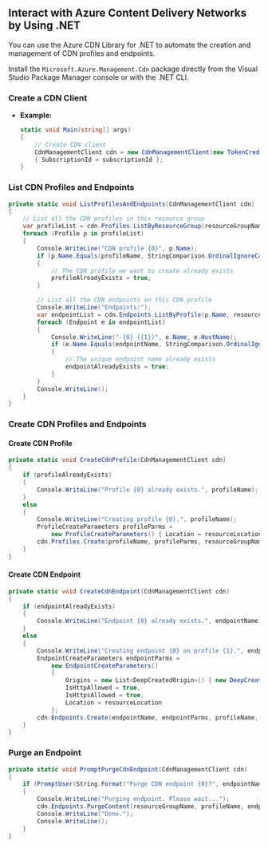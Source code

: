 ## Interact with Azure Content Delivery Networks by Using .NET

You can use the Azure CDN Library for .NET to automate the creation and management of CDN profiles and endpoints. 

Install the `Microsoft.Azure.Management.Cdn` package directly from the Visual Studio Package Manager console or with the .NET CLI.

### Create a CDN Client

- **Example:**

  ```csharp
  static void Main(string[] args)
  {
      // Create CDN client
      CdnManagementClient cdn = new CdnManagementClient(new TokenCredentials(authResult.AccessToken))
      { SubscriptionId = subscriptionId };
  }

### List CDN Profiles and Endpoints

```csharp
private static void ListProfilesAndEndpoints(CdnManagementClient cdn)
{
    // List all the CDN profiles in this resource group
    var profileList = cdn.Profiles.ListByResourceGroup(resourceGroupName);
    foreach (Profile p in profileList)
    {
        Console.WriteLine("CDN profile {0}", p.Name);
        if (p.Name.Equals(profileName, StringComparison.OrdinalIgnoreCase))
        {
            // The CDN profile we want to create already exists
            profileAlreadyExists = true;
        }

        // List all the CDN endpoints on this CDN profile
        Console.WriteLine("Endpoints:");
        var endpointList = cdn.Endpoints.ListByProfile(p.Name, resourceGroupName);
        foreach (Endpoint e in endpointList)
        {
            Console.WriteLine("-{0} ({1})", e.Name, e.HostName);
            if (e.Name.Equals(endpointName, StringComparison.OrdinalIgnoreCase))
            {
                // The unique endpoint name already exists
                endpointAlreadyExists = true;
            }
        }
        Console.WriteLine();
    }
}
```

### Create CDN Profiles and Endpoints

#### Create CDN Profile

```csharp
private static void CreateCdnProfile(CdnManagementClient cdn)
{
    if (profileAlreadyExists)
    {
        Console.WriteLine("Profile {0} already exists.", profileName);
    }
    else
    {
        Console.WriteLine("Creating profile {0}.", profileName);
        ProfileCreateParameters profileParms =
            new ProfileCreateParameters() { Location = resourceLocation, Sku = new Sku(SkuName.StandardVerizon) };
        cdn.Profiles.Create(profileName, profileParms, resourceGroupName);
    }
}
```

#### Create CDN Endpoint

```csharp
private static void CreateCdnEndpoint(CdnManagementClient cdn)
{
    if (endpointAlreadyExists)
    {
        Console.WriteLine("Endpoint {0} already exists.", endpointName);
    }
    else
    {
        Console.WriteLine("Creating endpoint {0} on profile {1}.", endpointName, profileName);
        EndpointCreateParameters endpointParms =
            new EndpointCreateParameters()
            {
                Origins = new List<DeepCreatedOrigin>() { new DeepCreatedOrigin("Contoso", "www.contoso.com") },
                IsHttpAllowed = true,
                IsHttpsAllowed = true,
                Location = resourceLocation
            };
        cdn.Endpoints.Create(endpointName, endpointParms, profileName, resourceGroupName);
    }
}
```

### Purge an Endpoint

```csharp
private static void PromptPurgeCdnEndpoint(CdnManagementClient cdn)
{
    if (PromptUser(String.Format("Purge CDN endpoint {0}?", endpointName)))
    {
        Console.WriteLine("Purging endpoint. Please wait...");
        cdn.Endpoints.PurgeContent(resourceGroupName, profileName, endpointName, new List<string>() { "/*" });
        Console.WriteLine("Done.");
        Console.WriteLine();
    }
}
```
